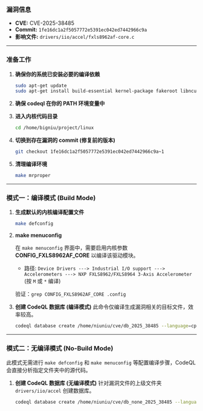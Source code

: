 ### **漏洞信息**

*   **CVE:** CVE-2025-38485
*   **Commit:** `1fe16dc1a2f5057772e5391ec042ed7442966c9a`
*   **影响文件:** `drivers/iio/accel/fxls8962af-core.c`

---

### **准备工作**

1.  **确保你的系统已安装必要的编译依赖**

    ```bash
    sudo apt-get update
    sudo apt-get install build-essential kernel-package fakeroot libncurses5-dev libssl-dev ccache flex bison libelf-dev clang llvm
    ```

2.  **确保 codeql 在你的 PATH 环境变量中**

3.  **进入内核代码目录**

    ```bash
    cd /home/bigniu/project/linux
    ```

4.  **切换到存在漏洞的 commit (修复前的版本)**

    ```bash
    git checkout 1fe16dc1a2f5057772e5391ec042ed7442966c9a~1
    ```

5.  **清理编译环境**

    ```bash
    make mrproper
    ```

---

### **模式一：编译模式 (Build Mode)**

1.  **生成默认的内核编译配置文件**

    ```bash
    make defconfig
    ```

2.  **make menuconfig**

    在 `make menuconfig` 界面中，需要启用内核参数 **CONFIG\_FXLS8962AF\_CORE** 以编译该驱动模块。
    *   路径: `Device Drivers ---> Industrial I/O support ---> Accelerometers ---> NXP FXLS8962/FXLS8964 3-Axis Accelerometer` (按 `M` 或 `*` 编译)

    验证：`grep CONFIG_FXLS8962AF_CORE .config`

3.  **创建 CodeQL 数据库 (编译模式)**
    此命令仅编译生成漏洞相关的目标文件，效率较高。

    ```bash
    codeql database create /home/niuniu/cve/db_2025_38485 --language=cpp --command="make CC=clang-15 LLVM=1 drivers/iio/accel/fxls8962af-core.o"
    ```

---

### **模式二：无编译模式 (No-Build Mode)**

此模式无需进行 `make defconfig` 和 `make menuconfig` 等配置编译步骤，CodeQL 会直接分析指定文件夹中的源代码。

1.  **创建 CodeQL 数据库 (无编译模式)**
    针对漏洞文件的上级文件夹 `drivers/iio/accel` 创建数据库。

    ```bash
    codeql database create /home/niuniu/cve/db_none_2025_38485 --language=cpp --source-root=/home/niuniu/linux/drivers/iio/accel --build-mode=none
    ```